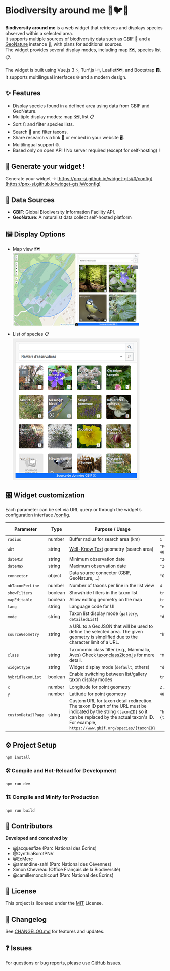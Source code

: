 # Biodiversity around me 🐛🐦🌱

**Biodiversity around me** is a web widget that retrieves and displays species observed within a selected area.  
It supports multiple sources of biodiversity data such as [GBIF](https://www.gbif.org/) 🦋 and a [GeoNature](https://geonature.fr/) instance 🌱, with plans for additional sources.  
The widget provides several display modes, including map 🗺️, species list 📋.

The widget is built using Vue.js 3 ⚡, Turf.js ⿻, Leaflet🗺️, and Bootstrap 🅱.  
It supports multilingual interfaces 🌐 and a modern design.

## ✨ Features

- Display species found in a defined area using data from GBIF and GeoNature.
- Multiple display modes: map 🗺️, list 📋
- Sort 🔃 and filter species lists.
- Search 🔎 and filter taxons.
- Share research via link 🔗 or embed in your website 🖥️.
- Multilingual support 🌐.
- Based only on open API ! No server required (except for self-hosting) !

## 🚀 Generate your widget !

Generate your widget -> [https://pnx-si.github.io/widget-gtsi/#/config](https://pnx-si.github.io/widget-gtsi/#/config)

## 🔗 Data Sources

- **GBIF**: Global Biodiversity Information Facility API.
- **GeoNature**: A naturalist data collect self-hosted platform

## 🖼️ Display Options

- Map view 🗺️
  <br/>
  <img style="width:400px" src="docs/images/maplist_mode.png"/>

- List of species 📋
  <br/>
  <img style="width:400px" src="docs/images/first_result_gallery.png"/>

## 🎛️ Widget customization

Each parameter can be set via URL query or through the widget’s configuration interface [/config](https://pnx-si.github.io/widget-gtsi/#/config).

| Parameter          | Type    | Purpose / Usage                                                                                                                                                                                                         | Example / Values         |
| ------------------ | ------- | ----------------------------------------------------------------------------------------------------------------------------------------------------------------------------------------------------------------------- | ------------------------ |
| `radius`           | number  | Buffer radius for search area (km)                                                                                                                                                                                      | `1`                      |
| `wkt`              | string  | [Well-Know Text](https://fr.wikipedia.org/wiki/Well-known_text) geometry (search area)                                                                                                                                  | `"POINT(2.35 48.85)"`    |
| `dateMin`          | string  | Minimum observation date                                                                                                                                                                                                | `"2024-01-01"`           |
| `dateMax`          | string  | Maximum observation date                                                                                                                                                                                                | `"2024-12-31"`           |
| `connector`        | object  | Data source connector (GBIF, GeoNature, ...)                                                                                                                                                                            | `"GBIF"`                 |
| `nbTaxonPerLine`   | number  | Number of taxons per line in the list view                                                                                                                                                                              | `4`                      |
| `showFilters`      | boolean | Show/hide filters in the taxon list                                                                                                                                                                                     | `true` / `false`         |
| `mapEditable`      | boolean | Allow editing geometry on the map                                                                                                                                                                                       | `true` / `false`         |
| `lang`             | string  | Language code for UI                                                                                                                                                                                                    | `"en"`, `"fr"`           |
| `mode`             | string  | Taxon list display mode (`gallery`, `detailedList`)                                                                                                                                                                     | `"detailedList"`         |
| `sourceGeometry`   | string  | a URL to a GeoJSON that will be used to define the selected area. The given geometry is simplified due to the character limit of a URL.                                                                                 | `"https://..."`          |
| `class`            | string  | Taxonomic class filter (e.g., Mammalia, Aves) Check [taxonclass2icon.js](https://github.com/PnX-SI/widget-gtsi/blob/main/src/assets/taxonclass2icon.js) for more detail.                                                | `"Mammalia"`             |
| `widgetType`       | string  | Widget display mode (`default`, others)                                                                                                                                                                                 | `"default"`              |
| `hybridTaxonList`  | boolean | Enable switching between list/gallery taxon display modes                                                                                                                                                               | `true` / `false`         |
| `x`                | number  | Longitude for point geometry                                                                                                                                                                                            | `2.35`                   |
| `y`                | number  | Latitude for point geometry                                                                                                                                                                                             | `48.85`                  |
| `customDetailPage` | string  | Custom URL for taxon detail redirection. The taxon ID part of the URL must be indicated by the string `{taxonID}` so it can be replaced by the actual taxon's ID. For example, `https://www.gbif.org/species/{taxonID}` | `"https://...{taxonID}"` |

## ⚙️ Project Setup

```sh
npm install
```

### 🛠️ Compile and Hot-Reload for Development

```sh
npm run dev
```

### 🏗️ Compile and Minify for Production

```sh
npm run build
```

## 👥 Contributors

**Developed and conceived by**

- @jacquesfize (Parc National des Écrins)
- @CynthiaBorotPNV
- @EcMerc
- @amandine-sahl (Parc National des Cévennes)
- Simon Chevreau (Office Français de la Biodiversité)
- @camillemonchicourt (Parc National des Écrins)

## 📄 License

This project is licensed under the [MIT](https://opensource.org/license/mit) License.

## 📝 Changelog

See [CHANGELOG.md](CHANGELOG.md) for features and updates.

## ❓ Issues

For questions or bug reports, please use [GitHub Issues](https://github.com/PnX-SI/widget-gtsi/issues).
